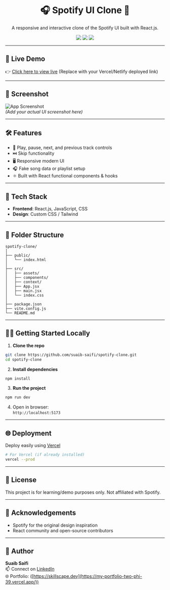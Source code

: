 
<h1 align="center">🎧 Spotify UI Clone 🎵</h1>
<p align="center">
  A responsive and interactive clone of the Spotify UI built with React.js.
</p>

<div align="center">
  <img src="https://img.shields.io/badge/React.js-UI-blue?style=for-the-badge&logo=react" />
  <img src="https://img.shields.io/badge/JavaScript-ES6-yellow?style=for-the-badge&logo=javascript" />
  <img src="https://img.shields.io/badge/Spotify-Clone-green?style=for-the-badge&logo=spotify" />
</div>

---

## 🚀 Live Demo

👉 [Click here to view live]([https://your-live-site.vercel.app](https://spotify-ui-clone-theta.vercel.app/))  
(Replace with your Vercel/Netlify deployed link)

---

## 📸 Screenshot

![App Screenshot](./screenshot.png)  
*(Add your actual UI screenshot here)*

---

## 🛠️ Features

- 🎵 Play, pause, next, and previous track controls  
- ⏭️ Skip functionality  
- 🖥️ Responsive modern UI  
- 🎧 Fake song data or playlist setup  
- ⚛️ Built with React functional components & hooks

---

## 🔧 Tech Stack

- **Frontend**: React.js, JavaScript, CSS  
- **Design**: Custom CSS / Tailwind

---

## 📁 Folder Structure

```
spotify-clone/
│
├── public/
│   └── index.html
│
├── src/
│   ├── assets/
│   ├── components/
│   ├── context/
│   ├── App.jsx
│   ├── main.jsx
│   └── index.css
│
├── package.json
├── vite.config.js
└── README.md
```

---

## 🧑‍💻 Getting Started Locally

1. **Clone the repo**
```bash
git clone https://github.com/suaib-saifi/spotify-clone.git
cd spotify-clone
```

2. **Install dependencies**
```bash
npm install
```

3. **Run the project**
```bash
npm run dev
```

4. Open in browser:  
`http://localhost:5173`

---

## 🌐 Deployment

Deploy easily using [Vercel](https://vercel.com/)

```bash
# For Vercel (if already installed)
vercel --prod
```

---

## 📄 License

This project is for learning/demo purposes only. Not affiliated with Spotify.

---

## 🙌 Acknowledgements

- Spotify for the original design inspiration  
- React community and open-source contributors

---

## 👤 Author

**Suaib Saifi**  
📫 Connect on [LinkedIn](https://www.linkedin.com/in/suaib-saifi)  
🌐 Portfolio: ([https://skillscape.dev](https://my-portfolio-two-phi-39.vercel.app/))
